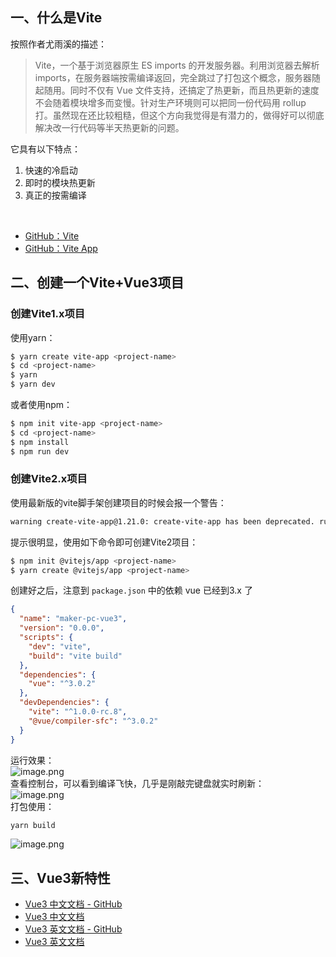 <a name="EVgks"></a>
## 一、什么是Vite

按照作者尤雨溪的描述：

> Vite，一个基于浏览器原生 ES imports 的开发服务器。利用浏览器去解析 imports，在服务器端按需编译返回，完全跳过了打包这个概念，服务器随起随用。同时不仅有 Vue 文件支持，还搞定了热更新，而且热更新的速度不会随着模块增多而变慢。针对生产环境则可以把同一份代码用 rollup 打。虽然现在还比较粗糙，但这个方向我觉得是有潜力的，做得好可以彻底解决改一行代码等半天热更新的问题。



它具有以下特点：

1. 快速的冷启动<br />
2. 即时的模块热更新<br />
3. 真正的按需编译<br />

<br />

- [GitHub：Vite ](https://github.com/vitejs/vite)
- [GitHub：Vite App](https://github.com/vitejs/create-vite-app)

<a name="QNiKZ"></a>
## 二、创建一个Vite+Vue3项目
<a name="OGCep"></a>
### 创建Vite1.x项目
使用yarn：
```bash
$ yarn create vite-app <project-name>
$ cd <project-name>
$ yarn
$ yarn dev
```
或者使用npm：
```bash
$ npm init vite-app <project-name>
$ cd <project-name>
$ npm install
$ npm run dev
```

<a name="UusFt"></a>
### 创建Vite2.x项目
使用最新版的vite脚手架创建项目的时候会报一个警告：
```bash
warning create-vite-app@1.21.0: create-vite-app has been deprecated. run `npm init @vitejs/app` or `yarn create @vitejs/app` instead.
```
提示很明显，使用如下命令即可创建Vite2项目：
```bash
$ npm init @vitejs/app <project-name>
$ yarn create @vitejs/app <project-name>
```

创建好之后，注意到 `package.json` 中的依赖 vue 已经到3.x 了
```json
{
  "name": "maker-pc-vue3",
  "version": "0.0.0",
  "scripts": {
    "dev": "vite",
    "build": "vite build"
  },
  "dependencies": {
    "vue": "^3.0.2"
  },
  "devDependencies": {
    "vite": "^1.0.0-rc.8",
    "@vue/compiler-sfc": "^3.0.2"
  }
}
```

运行效果：<br />![image.png](https://cdn.nlark.com/yuque/0/2020/png/2213540/1602208842592-16e5be01-382b-47d7-a1db-74e025507665.png#align=left&display=inline&height=711&originHeight=711&originWidth=1273&size=49327&status=done&style=none&width=1273)<br />查看控制台，可以看到编译飞快，几乎是刚敲完键盘就实时刷新：<br />![image.png](https://cdn.nlark.com/yuque/0/2020/png/2213540/1602208880825-f6d3f068-a3e9-4c70-8899-52cc32c0bc2a.png#align=left&display=inline&height=349&originHeight=349&originWidth=493&size=28625&status=done&style=none&width=493)<br />打包使用：
```bash
yarn build
```
![image.png](https://cdn.nlark.com/yuque/0/2020/png/2213540/1602208927538-771d728c-490b-4e26-b8a2-3131556acc95.png#align=left&display=inline&height=218&originHeight=218&originWidth=476&size=17264&status=done&style=none&width=476)

<a name="T09A2"></a>
## 三、Vue3新特性

- [Vue3 中文文档 - GitHub](https://github.com/vuejs/docs-next-zh-cn)
- [Vue3 中文文档](https://v3.cn.vuejs.org/)
- [Vue3 英文文档 - GitHub](https://github.com/vuejs/docs-next)
- [Vue3 英文文档](https://v3.vuejs.org/)

